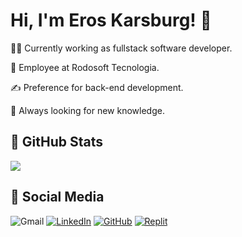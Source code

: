 # Hi, I'm Eros Karsburg! 👋

👩‍💻 Currently working as fullstack software developer.

🏢 Employee at Rodosoft Tecnologia.

✍️ Preference for back-end development.

🧠 Always looking for new knowledge.

## 📝 GitHub Stats

<div style="display: flex;">
<div style="margin: 0px 2px 0px 0px">
<picture>
  <source
    srcset="https://github-readme-stats.vercel.app/api?username=eroskarsburg&show_icons=true&bg_color=0000&border_color=dcdcdc&title_color=fffff0&text_color=dcdcdc&ring_color=ff0000&icon_color=ff0000"
    media="(prefers-color-scheme: dark)"
  />
  <source
    srcset="https://github-readme-stats.vercel.app/api?username=eroskarsburg&show_icons=true"
    media="(prefers-color-scheme: light), (prefers-color-scheme: no-preference)"
  />
  <img src="https://github-readme-stats.vercel.app/api?username=eroskarsburg&show_icons=true" />
</picture>
</div>
</div>

## 🔗 Social Media

![Gmail][gmail]
[![LinkedIn][linkedin]][myLinkedinLink]
[![GitHub][github]][myGithubLink]
[![Replit][replitIDE]][myReplitLink]


[//]: # (LANGUAGES)
[csharp]: https://img.shields.io/badge/C%23-239120?style=for-the-badge&logo=c-sharp&logoColor=white
[html5]: https://img.shields.io/badge/HTML5-E34F26?style=for-the-badge&logo=html5&logoColor=white
[css3]: https://img.shields.io/badge/CSS3-1572B6?style=for-the-badge&logo=css3&logoColor=white
[js]: https://img.shields.io/badge/JavaScript-F7DF1E?style=for-the-badge&logo=javascript&logoColor=black
[jquery]: https://img.shields.io/badge/jQuery-0769AD?style=for-the-badge&logo=jquery&logoColor=white
[python]: https://img.shields.io/badge/Python-14354C?style=for-the-badge&logo=python&logoColor=white
[c]: https://img.shields.io/badge/C-00599C?style=for-the-badge&logo=c&logoColor=white
[react]: https://img.shields.io/badge/React-20232A?style=for-the-badge&logo=react&logoColor=61DAFB
[flutter]: https://img.shields.io/badge/Flutter-02569B?style=for-the-badge&logo=flutter&logoColor=white
[dart]: https://img.shields.io/badge/Dart-0175C2?style=for-the-badge&logo=dart&logoColor=white


[//]: # (IDES)
[replitIDE]: https://img.shields.io/badge/Replit-100000?style=for-the-badge&logo=replit&logoColor=orange
[pycharm]: https://img.shields.io/badge/PyCharm-000000.svg?&style=for-the-badge&logo=PyCharm&logoColor=white
[vstudio]: https://img.shields.io/badge/Visual_Studio-5C2D91?style=for-the-badge&logo=visual%20studio&logoColor=white
[vscode]: https://img.shields.io/badge/Visual_Studio_Code-0078D4?style=for-the-badge&logo=visual%20studio%20code&logoColor=white


[//]: # (FRAMEWORKS)
[dotnet]: https://img.shields.io/badge/.NET-5C2D91?style=for-the-badge&logo=.net&logoColor=white


[//]: # (REPOSITORIES)
[github]: https://img.shields.io/badge/GitHub-100000?style=for-the-badge&logo=github&logoColor=white
[bitbucket]: https://img.shields.io/badge/Bitbucket-0747a6?style=for-the-badge&logo=bitbucket&logoColor=white
[replit]: https://img.shields.io/badge/replit-667881?style=for-the-badge&logo=replit&logoColor=white


[//]: # (DATABASES)
[mysql]: https://img.shields.io/badge/MySQL-00000F?style=for-the-badge&logo=mysql&logoColor=white


[//]: # (MEDIAS)
[myGithubStats]: https://github-readme-stats.vercel.app/api/top-langs/?username=eroskarsburg&layout=donut&bg_color=0000&border_color=dcdcdc&title_color=fffff0&text_color=dcdcdc
[gmail]: https://img.shields.io/badge/Gmail-D14836?style=for-the-badge&logo=gmail&logoColor=white
[linkedin]: https://img.shields.io/badge/LinkedIn-0077B5?style=for-the-badge&logo=linkedin&logoColor=white


[//]: # (LINKS)
[myGithubLink]: https://github.com/eroskarsburg
[myLinkedinLink]: https://www.linkedin.com/in/eros-karsburg-05630b221/
[myReplitLink]: https://replit.com/@ErosKarsburg?path=&tab=repls
[myGithubStatsLink]: https://github.com/eroskarsburg/github-readme-stats
